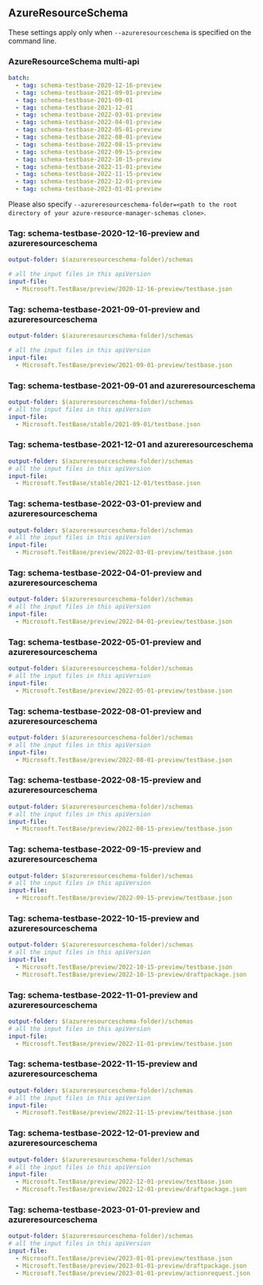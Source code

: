 ## AzureResourceSchema

These settings apply only when `--azureresourceschema` is specified on the command line.

### AzureResourceSchema multi-api

``` yaml $(azureresourceschema) && $(multiapi)
batch:
  - tag: schema-testbase-2020-12-16-preview
  - tag: schema-testbase-2021-09-01-preview
  - tag: schema-testbase-2021-09-01
  - tag: schema-testbase-2021-12-01
  - tag: schema-testbase-2022-03-01-preview
  - tag: schema-testbase-2022-04-01-preview
  - tag: schema-testbase-2022-05-01-preview
  - tag: schema-testbase-2022-08-01-preview
  - tag: schema-testbase-2022-08-15-preview
  - tag: schema-testbase-2022-09-15-preview
  - tag: schema-testbase-2022-10-15-preview
  - tag: schema-testbase-2022-11-01-preview
  - tag: schema-testbase-2022-11-15-preview
  - tag: schema-testbase-2022-12-01-preview
  - tag: schema-testbase-2023-01-01-preview
```

Please also specify `--azureresourceschema-folder=<path to the root directory of your azure-resource-manager-schemas clone>`.

### Tag: schema-testbase-2020-12-16-preview and azureresourceschema

``` yaml $(tag) == 'schema-testbase-2020-12-16-preview' && $(azureresourceschema)
output-folder: $(azureresourceschema-folder)/schemas

# all the input files in this apiVersion
input-file:
  - Microsoft.TestBase/preview/2020-12-16-preview/testbase.json
```

### Tag: schema-testbase-2021-09-01-preview and azureresourceschema

``` yaml $(tag) == 'schema-testbase-2021-09-01-preview' && $(azureresourceschema)
output-folder: $(azureresourceschema-folder)/schemas

# all the input files in this apiVersion
input-file:
  - Microsoft.TestBase/preview/2021-09-01-preview/testbase.json
```

### Tag: schema-testbase-2021-09-01 and azureresourceschema

``` yaml $(tag) == 'schema-testbase-2021-09-01' && $(azureresourceschema)
output-folder: $(azureresourceschema-folder)/schemas
# all the input files in this apiVersion
input-file:
  - Microsoft.TestBase/stable/2021-09-01/testbase.json
```

### Tag: schema-testbase-2021-12-01 and azureresourceschema

``` yaml $(tag) == 'schema-testbase-2021-12-01' && $(azureresourceschema)
output-folder: $(azureresourceschema-folder)/schemas
# all the input files in this apiVersion
input-file:
  - Microsoft.TestBase/stable/2021-12-01/testbase.json
```

### Tag: schema-testbase-2022-03-01-preview and azureresourceschema

``` yaml $(tag) == 'schema-testbase-2022-03-01-preview' && $(azureresourceschema)
output-folder: $(azureresourceschema-folder)/schemas
# all the input files in this apiVersion
input-file:
  - Microsoft.TestBase/preview/2022-03-01-preview/testbase.json
```

### Tag: schema-testbase-2022-04-01-preview and azureresourceschema

``` yaml $(tag) == 'schema-testbase-2022-04-01-preview' && $(azureresourceschema)
output-folder: $(azureresourceschema-folder)/schemas
# all the input files in this apiVersion
input-file:
  - Microsoft.TestBase/preview/2022-04-01-preview/testbase.json
```

### Tag: schema-testbase-2022-05-01-preview and azureresourceschema

``` yaml $(tag) == 'schema-testbase-2022-05-01-preview' && $(azureresourceschema)
output-folder: $(azureresourceschema-folder)/schemas
# all the input files in this apiVersion
input-file:
  - Microsoft.TestBase/preview/2022-05-01-preview/testbase.json
```

### Tag: schema-testbase-2022-08-01-preview and azureresourceschema

``` yaml $(tag) == 'schema-testbase-2022-08-01-preview' && $(azureresourceschema)
output-folder: $(azureresourceschema-folder)/schemas
# all the input files in this apiVersion
input-file:
  - Microsoft.TestBase/preview/2022-08-01-preview/testbase.json
```

### Tag: schema-testbase-2022-08-15-preview and azureresourceschema

``` yaml $(tag) == 'schema-testbase-2022-08-15-preview' && $(azureresourceschema)
output-folder: $(azureresourceschema-folder)/schemas
# all the input files in this apiVersion
input-file:
  - Microsoft.TestBase/preview/2022-08-15-preview/testbase.json
```

### Tag: schema-testbase-2022-09-15-preview and azureresourceschema

``` yaml $(tag) == 'schema-testbase-2022-09-15-preview' && $(azureresourceschema)
output-folder: $(azureresourceschema-folder)/schemas
# all the input files in this apiVersion
input-file:
  - Microsoft.TestBase/preview/2022-09-15-preview/testbase.json
```

### Tag: schema-testbase-2022-10-15-preview and azureresourceschema

``` yaml $(tag) == 'schema-testbase-2022-10-15-preview' && $(azureresourceschema)
output-folder: $(azureresourceschema-folder)/schemas
# all the input files in this apiVersion
input-file:
  - Microsoft.TestBase/preview/2022-10-15-preview/testbase.json
  - Microsoft.TestBase/preview/2022-10-15-preview/draftpackage.json
```

### Tag: schema-testbase-2022-11-01-preview and azureresourceschema

``` yaml $(tag) == 'schema-testbase-2022-11-01-preview' && $(azureresourceschema)
output-folder: $(azureresourceschema-folder)/schemas
# all the input files in this apiVersion
input-file:
  - Microsoft.TestBase/preview/2022-11-01-preview/testbase.json
```

### Tag: schema-testbase-2022-11-15-preview and azureresourceschema

``` yaml $(tag) == 'schema-testbase-2022-11-15-preview' && $(azureresourceschema)
output-folder: $(azureresourceschema-folder)/schemas
# all the input files in this apiVersion
input-file:
  - Microsoft.TestBase/preview/2022-11-15-preview/testbase.json
```

### Tag: schema-testbase-2022-12-01-preview and azureresourceschema

``` yaml $(tag) == 'schema-testbase-2022-12-01-preview' && $(azureresourceschema)
output-folder: $(azureresourceschema-folder)/schemas
# all the input files in this apiVersion
input-file:
  - Microsoft.TestBase/preview/2022-12-01-preview/testbase.json
  - Microsoft.TestBase/preview/2022-12-01-preview/draftpackage.json
```

### Tag: schema-testbase-2023-01-01-preview and azureresourceschema

``` yaml $(tag) == 'schema-testbase-2023-01-01-preview' && $(azureresourceschema)
output-folder: $(azureresourceschema-folder)/schemas
# all the input files in this apiVersion
input-file:
  - Microsoft.TestBase/preview/2023-01-01-preview/testbase.json
  - Microsoft.TestBase/preview/2023-01-01-preview/draftpackage.json
  - Microsoft.TestBase/preview/2023-01-01-preview/actionrequest.json
```